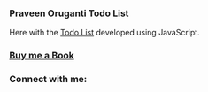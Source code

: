 ### Praveen Oruganti Todo List

Here with the [Todo List](https://praveenorugantitech.github.io/praveenorugantitech-vanilla-js/0_Projects/praveenorugantitech-todo-list) developed using JavaScript.

### [Buy me a Book](https://bit.ly/388sUbE)

### Connect with me:
